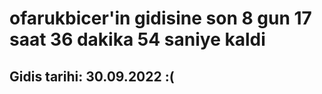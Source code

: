 # ofarukbicer'in gidisine son 8 gun 17 saat 36 dakika 54 saniye kaldi

## Gidis tarihi: 30.09.2022 :(